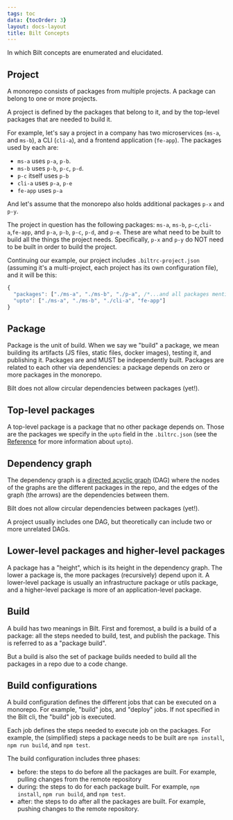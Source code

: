 ```yaml
---
tags: toc
data: {tocOrder: 3}
layout: docs-layout
title: Bilt Concepts
---
```


In which Bilt concepts are enumerated and elucidated.

## Project

A monorepo consists of packages from multiple projects. A package can belong to one or more
projects.

A project is defined by the packages that belong to it, and by the top-level packages that
are needed to build it.

For example, let's say a project in a company has two microservices (`ms-a`, and `ms-b`),
a CLI (`cli-a`), and a frontend application (`fe-app`). The packages used by each are:

* `ms-a` uses `p-a`, `p-b`.
* `ms-b` uses `p-b`, `p-c`, `p-d`.
* `p-c` itself uses `p-b`
* `cli-a` uses `p-a`, `p-e`
* `fe-app` uses `p-a`

And let's assume that the monorepo also holds additional packages `p-x` and `p-y`.

The project in question has the following packages:
`ms-a`, `ms-b`, `p-c`,`cli-a`,`fe-app`, and `p-a`, `p-b`, `p-c`, `p-d`, and `p-e`. These are what
need to be built to build all the things the project needs. Specifically, `p-x` and `p-y` do NOT
need to be built in order to build the project.

Continuing our example, our project includes `.biltrc-project.json`
(assuming it's a multi-project, each project has its own configuration file), and it will be
this:

```js
{
  "packages": ["./ms-a", "./ms-b", "./p-a", /*...and all packages mentioned above */],
  "upto": ["./ms-a", "./ms-b", "./cli-a", "fe-app"]
}
```

## Package

Package is the unit of build. When we say we "build" a package,
we mean building its artifacts (JS files, static files, docker images),
testing it, and publishing it. Packages are and MUST be independently built.
Packages are related to each other via dependencies:
a package depends on zero or more packages in the monorepo.

Bilt does not allow circular dependencies between packages (yet!).

## Top-level packages

A top-level package is a package that no other package depends on. Those are the packages
we specify in the `upto` field in the `.biltrc.json`
(see the [Reference](./reference#upto) for more information about `upto`).

## Dependency graph

The dependency graph is a
[directed acyclic graph](https://en.wikipedia.org/wiki/Directed_acyclic_graph) (DAG)
where the nodes of the graphs are the different packages in the repo, and the edges of the graph
(the arrows) are the dependencies between them.

Bilt does not allow circular dependencies between packages (yet!).

A project usually includes one DAG, but theoretically can include two or more unrelated
DAGs.

## Lower-level packages and higher-level packages

A package has a "height", which is its height in the dependency graph.  The lower a package is,
the more packages (recursively) depend upon it. A lower-level package
is usually an infrastructure package or utils package, and a higher-level package is more of
an application-level package.

## Build

A build has two meanings in Bilt. First and foremost, a build
is a build of a package: all the steps needed to build, test, and publish the package. This
is referred to as a "package build".

But a build is also the set of package builds needed to build all the packages in a repo due to
a code change.

## Build configurations

A build configuration defines the different jobs that can be executed on a monorepo. For example,
"build" jobs, and "deploy" jobs. If not specified in the Bilt cli, the "build" job is executed.

Each job defines the steps needed to execute job on the packages. For example, the (simplified)
steps a package needs to be built are `npm install`, `npm run build`, and `npm test`.

The build configuration includes three phases:

* before: the steps to do before all the packages are built. For example, pulling changes from the
  remote repository
* during: the steps to do for each package built. For example, `npm install`, `npm run build`, and
  `npm test`.
* after: the steps to do after all the packages are built. For example, pushing changes to the
  remote repository.
